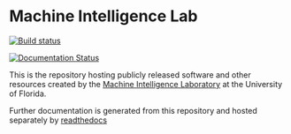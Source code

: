 # Machine Intelligence Lab
[![Build status](https://badge.buildkite.com/dc8b1bab3a15b9a9a8eef5c139fa0c368da7a8b8494e32af11.svg?branch=master)](https://buildkite.com/uf-mil/mil?branch=master)

[![Documentation Status](https://readthedocs.org/projects/mil/badge/?version=latest)](https://mil.readthedocs.io/en/latest)

This is the repository hosting publicly released software and other resources created by the [Machine Intelligence Laboratory](https://mil.ufl.edu) at the University of Florida.

Further documentation is generated from this repository and hosted separately by [readthedocs](https://mil.readthedocs.io)

